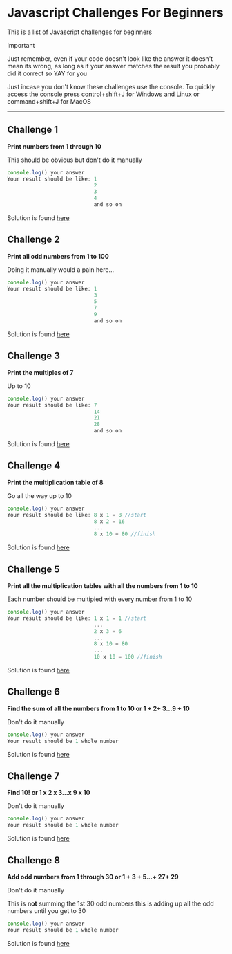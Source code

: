 # Javascript Challenges For Beginners
This is a list of Javascript challenges for beginners
> [!IMPORTANT]
> Just remember, even if your code doesn't look like the answer it doesn't mean its wrong, as long as if your answer matches the result you probably did it correct so YAY for you

Just incase you don't know these challenges use the console. To quickly access the console press control+shift+J for Windows and Linux or command+shift+J for MacOS


---

## Challenge 1

**Print numbers from 1 through 10**

This should be obvious but don't do it manually

```javascript
console.log() your answer
Your result should be like: 1
                            2
                            3
                            4
                            and so on
```

Solution is found [here](challenge_1.html)

## Challenge 2

**Print all odd numbers from 1 to 100**

Doing it manually would a pain here...

```javascript
console.log() your answer
Your result should be like: 1
                            3
                            5
                            7
                            9
                            and so on
```

Solution is found [here](challenge_2.html)

## Challenge 3

**Print the multiples of 7**

Up to 10

```javascript
console.log() your answer
Your result should be like: 7
                            14
                            21
                            28
                            and so on
```

Solution is found [here](challenge_3.html) 

## Challenge 4

**Print the multiplication table of 8**

Go all the way up to 10

```javascript
console.log() your answer
Your result should be like: 8 x 1 = 8 //start
                            8 x 2 = 16
                            ...
                            8 x 10 = 80 //finish
```

Solution is found [here](challenge_4.html) 

## Challenge 5

**Print all the multiplication tables with all the numbers from 1 to 10**

Each number should be multipied with every number from 1 to 10

```javascript
console.log() your answer
Your result should be like: 1 x 1 = 1 //start
                            ...
                            2 x 3 = 6
                            ...
                            8 x 10 = 80
                            ...
                            10 x 10 = 100 //finish
```

Solution is found [here](challenge_5.html) 

## Challenge 6

**Find the sum of all the numbers from 1 to 10 or 1 + 2+ 3...9 + 10**

Don't do it manually

```javascript
console.log() your answer
Your result should be 1 whole number
```

Solution is found [here](challenge_6.html) 

## Challenge 7

**Find 10! or 1 x 2 x 3...x 9 x 10**

Don't do it manually

```javascript
console.log() your answer
Your result should be 1 whole number
```

Solution is found [here](challenge_7.html) 

## Challenge 8

**Add odd numbers from 1 through 30 or 1 + 3 + 5...+ 27+ 29**

Don't do it manually

This is **not** summing the 1st 30 odd numbers this is adding up all the odd numbers until you get to 30

```javascript
console.log() your answer
Your result should be 1 whole number
```

Solution is found [here](challenge_7.html) 